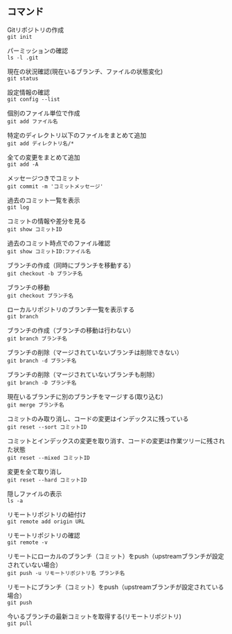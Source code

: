 ## コマンド
Gitリポジトリの作成  
`
git init
`

パーミッションの確認  
`
ls -l .git
`

現在の状況確認(現在いるブランチ、ファイルの状態変化)  
`
git status
`

設定情報の確認  
`
git config --list
`

個別のファイル単位で作成  
`
git add ファイル名
`

特定のディレクトリ以下のファイルをまとめて追加  
`
git add ディレクトリ名/*
`

全ての変更をまとめて追加  
`
git add -A
`

メッセージつきでコミット  
`
git commit -m 'コミットメッセージ'
`

過去のコミット一覧を表示  
`
git log
`

コミットの情報や差分を見る  
`
git show コミットID
`

過去のコミット時点でのファイル確認  
`
git show コミットID:ファイル名
`

ブランチの作成（同時にブランチを移動する）  
`
git checkout -b ブランチ名
`

ブランチの移動  
`
git checkout ブランチ名
`

ローカルリポジトリのブランチ一覧を表示する  
`
git branch
`

ブランチの作成（ブランチの移動は行わない）  
`
git branch ブランチ名
`

ブランチの削除（マージされていないブランチは削除できない）  
`
git branch -d ブランチ名
`

ブランチの削除（マージされていないブランチも削除）  
`
git branch -D ブランチ名
`

現在いるブランチに別のブランチをマージする(取り込む)  
`
git merge ブランチ名
`

コミットのみ取り消し、コードの変更はインデックスに残っている  
`
git reset --sort コミットID
`

コミットとインデックスの変更を取り消す、コードの変更は作業ツリーに残された状態  
`
git reset --mixed コミットID
`

変更を全て取り消し  
`
git reset --hard コミットID
`

隠しファイルの表示  
`
ls -a
`

リモートリポジトリの紐付け  
`
git remote add origin URL
`

リモートリポジトリの確認  
`
git remote -v
`

リモートにローカルのブランチ（コミット）をpush（upstreamブランチが設定されていない場合）  
`
git push -u リモートリポジトリ名 ブランチ名
`

リモートにブランチ（コミット）をpush（upstreamブランチが設定されている場合）  
`
git push
`

今いるブランチの最新コミットを取得する(リモートリポジトリ)   
`
git pull
`
